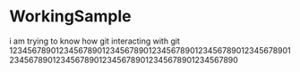 # WorkingSample
i am trying to know how git interacting with git
12345678901234567890123456789012345678901234567890123456789012345678901234567890123456789012345678901234567890
